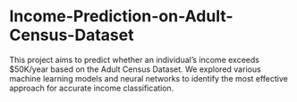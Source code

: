 # Income-Prediction-on-Adult-Census-Dataset
This project aims to predict whether an individual’s income exceeds $50K/year based on the Adult Census Dataset. We explored various machine learning models and neural networks to identify the most effective approach for accurate income classification.
